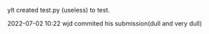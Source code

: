 ylt created test.py (useless) to test.

2022-07-02 10:22 wjd commited his submission(dull and very dull)